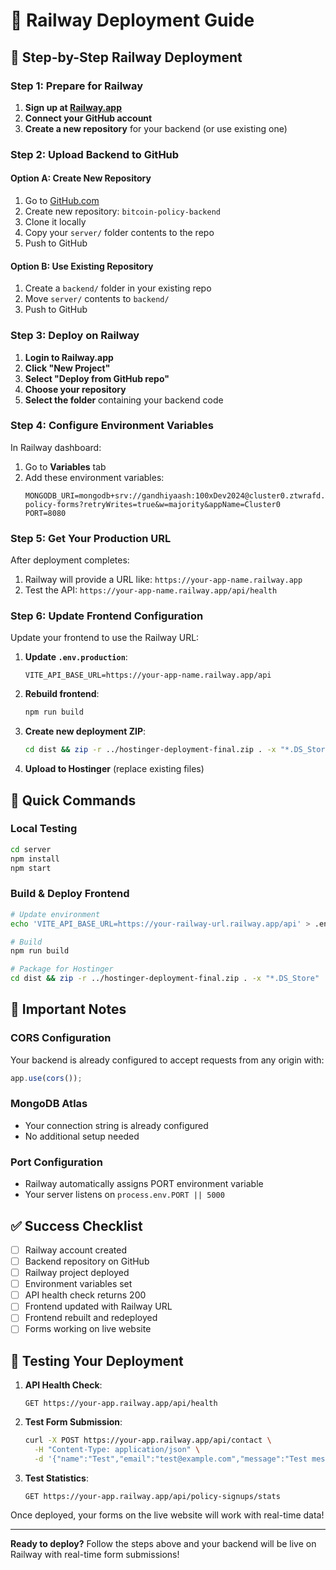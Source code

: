 # 🚂 Railway Deployment Guide

## 🎯 Step-by-Step Railway Deployment

### Step 1: Prepare for Railway
1. **Sign up at [Railway.app](https://railway.app)**
2. **Connect your GitHub account**
3. **Create a new repository** for your backend (or use existing one)

### Step 2: Upload Backend to GitHub

#### Option A: Create New Repository
1. Go to [GitHub.com](https://github.com)
2. Create new repository: `bitcoin-policy-backend`
3. Clone it locally
4. Copy your `server/` folder contents to the repo
5. Push to GitHub

#### Option B: Use Existing Repository
1. Create a `backend/` folder in your existing repo
2. Move `server/` contents to `backend/`
3. Push to GitHub

### Step 3: Deploy on Railway

1. **Login to Railway.app**
2. **Click "New Project"**
3. **Select "Deploy from GitHub repo"**
4. **Choose your repository**
5. **Select the folder** containing your backend code

### Step 4: Configure Environment Variables

In Railway dashboard:
1. Go to **Variables** tab
2. Add these environment variables:
   ```
   MONGODB_URI=mongodb+srv://gandhiyaash:100xDev2024@cluster0.ztwrafd.mongodb.net/bitcoin-policy-forms?retryWrites=true&w=majority&appName=Cluster0
   PORT=8080
   ```

### Step 5: Get Your Production URL

After deployment completes:
1. Railway will provide a URL like: `https://your-app-name.railway.app`
2. Test the API: `https://your-app-name.railway.app/api/health`

### Step 6: Update Frontend Configuration

Update your frontend to use the Railway URL:

1. **Update `.env.production`**:
   ```
   VITE_API_BASE_URL=https://your-app-name.railway.app/api
   ```

2. **Rebuild frontend**:
   ```bash
   npm run build
   ```

3. **Create new deployment ZIP**:
   ```bash
   cd dist && zip -r ../hostinger-deployment-final.zip . -x "*.DS_Store"
   ```

4. **Upload to Hostinger** (replace existing files)

## 🔧 Quick Commands

### Local Testing
```bash
cd server
npm install
npm start
```

### Build & Deploy Frontend
```bash
# Update environment
echo 'VITE_API_BASE_URL=https://your-railway-url.railway.app/api' > .env.production

# Build
npm run build

# Package for Hostinger
cd dist && zip -r ../hostinger-deployment-final.zip . -x "*.DS_Store"
```

## 🚨 Important Notes

### CORS Configuration
Your backend is already configured to accept requests from any origin with:
```javascript
app.use(cors());
```

### MongoDB Atlas
- Your connection string is already configured
- No additional setup needed

### Port Configuration
- Railway automatically assigns PORT environment variable
- Your server listens on `process.env.PORT || 5000`

## ✅ Success Checklist

- [ ] Railway account created
- [ ] Backend repository on GitHub
- [ ] Railway project deployed
- [ ] Environment variables set
- [ ] API health check returns 200
- [ ] Frontend updated with Railway URL
- [ ] Frontend rebuilt and redeployed
- [ ] Forms working on live website

## 🔗 Testing Your Deployment

1. **API Health Check**:
   ```
   GET https://your-app.railway.app/api/health
   ```

2. **Test Form Submission**:
   ```bash
   curl -X POST https://your-app.railway.app/api/contact \
     -H "Content-Type: application/json" \
     -d '{"name":"Test","email":"test@example.com","message":"Test message"}'
   ```

3. **Test Statistics**:
   ```
   GET https://your-app.railway.app/api/policy-signups/stats
   ```

Once deployed, your forms on the live website will work with real-time data!

---

**Ready to deploy?** Follow the steps above and your backend will be live on Railway with real-time form submissions!
